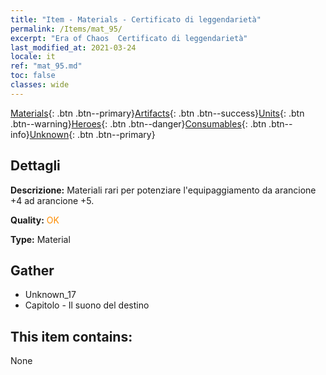 ```yaml
---
title: "Item - Materials - Certificato di leggendarietà"
permalink: /Items/mat_95/
excerpt: "Era of Chaos  Certificato di leggendarietà"
last_modified_at: 2021-03-24
locale: it
ref: "mat_95.md"
toc: false
classes: wide
---
```

 [Materials](/it/Items/){: .btn .btn--primary}[Artifacts](/it/Items/Artifacts/){: .btn .btn--success}[Units](/it/Items/Units/){: .btn .btn--warning}[Heroes](/it/Items/Heroes/){: .btn .btn--danger}[Consumables](/it/Items/Consumables/){: .btn .btn--info}[Unknown](/it/Items/Unknown/){: .btn .btn--primary}

## Dettagli
 **Descrizione:** Materiali rari per potenziare l'equipaggiamento da arancione +4 ad arancione +5.

 **Quality:** <span style="color: #FF8C00">OK</span>

 **Type:** Material

## Gather

*    Unknown_17 
*    Capitolo - Il suono del destino 

## This item contains:

  None

